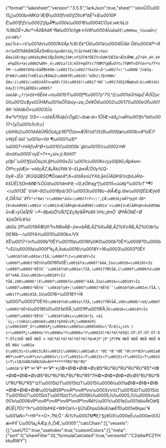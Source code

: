 {"format":"lakesheet","version":"3.5.5","larkJson":true,"sheet":"xíooÛÖ\u0015¿\u000b»MK¤^Æ@_\u000f\rö*0\fZ¢c#²äÉ²»$\u0010P È\u001f\f\r\u0002\fiµÅ¶\u000e\u00016\u0004CÓýë:wk¾L¤%ßbDË×Jkcº=Àð$AàK^Rø\u001cñgk·n¾W\u0004Í`üàÉøÓÏ\u000ew_?ûxüøÛ×}ýú÷OÆ¾?þèû`%è÷>\\ï\u001dv\u0007ASÂp%8(:Ek°Ûë\u001e\u0004ÍÛåö Õë\u0004Íº=9n<\u001däåAGÅz5o6ú`zôpzØôtáä¿Ý[å¢Ym4Ê]Ñé¦hòú­ÃAoïêÉr8g\u0018çØ9£îÑpÎH3RçÌ9#\nÝSÜT#7ÖÈÍ5rÜd#7ÚÈÍ6rÃÜtÅMW.pÏºé®¸é®¸é®¸é®qÓ5nºæ\u0002%ÁM×¸é\u001a7]ã¦kÜt®qÓÝtc7ÝØM7¾@ÅuÓÝtc7ÝØM7vÓÝtënºu7ÝºnÝM·~\u000f4®$«ÙäÃ¶ÞXÜ6~\u001fîu\u0017?ëatö¬å³\u001f×\"\u000b¯[n8ûq-Qº0#J\u0017>HÓlaíi¶ðA&3\u000fR\u0019\"ëÚÞí\fþtÞNÞ/ÚAs;ï\u001c\u0014åÝn»øEÐ\fíG\u0018)\u0017²Wô¯\u0017ëE§3Ñæ@aõ\b\u0014û\b4yÌ\t7h¼ãÉRÊe\u0005?ûéëåØ~¿7(½®ZO`×6Êëè÷n\u0015Ý\u000fªî\u0017ý^7ïL^(L\u001aÙì¾_ípZ·Â0Î2ycGl\u0012c$ysGÜHM\u001aÖÏì\búy÷za_Òé¥Ôê\u0002\u0017(\u000eOÎ\u0016K-¼ÌðäbÖ«\u0003Ûù ßw³oº}0ýÿ¨DS=¬>zôêÅ7Áüþ|cÒg£/~\bæ·àì=1ÕÏÆ>àå¿î>øÏñ\u001fù³áâ\u0017_>|y|\u001cÌ\rß:c|çîèÞßù]\u001d4ãÙîÑÓûã¿þ1ßÌ³Õ¤o»ÆÑ½ã?}5{8\u000fæ\u000b×8ºûíËï?\rNÿÊ·àôI¯\u001a=0ö ¶\u0007u{Ð°\u0007=HíAf\rÄ^Ø+\u0010{\u0005b¯@ì\u0015½\u0002±W ö\nät\u0005'oýÉ+7**¿üí«;ÿ.ßöñïî?y0þÍ¯\u001fÿúÕóçö­L§Þ\u000eZü \u001c\u0006»{yySI§ß*G;ÁþAsm­Õî®v;yÿÆj«··vóðçÅZ¸&¡ÄkûÝëk'â¬ELþeiÅ¦Ö0y¾¦Q­0yR¬]Ëò¨]KÚQQBSO¶Õòøòåª,6=ól\tÃsnUYXð,§èíÛÁQÞ9/\n¦þõJÃtò­¢SÛÊ[7jÓmM©%ÓÙâ\u001dmÞ9;¬I0,ëÓÞag°[\u0015×ùüAÿ°\u001cT'º¶1´<\u0013Ë¨ô¼K=92\u0018ýã/3Ó·\u0003\u0018ù¬ðîÅÆg.íåw\u000fË£Æÿé8ê,ÓÅ¼û¨ðÝ`V¹s*Dæ\"s\u000e*ãôù«\u0017÷Ý«\\¹,ÇÅ\u001bjôÃÝªpýO·ÊÐ*{b×8±kØ5Nì\u001a'v\u0013»Æ]ãÄ®qb×8±kØ5Nì\u001a'v\u0013»Æ]ãÄ®qb×8±kØ5Næå`±Æ=ýÛèÎ£Ñ¯>®~8þdüÕ½Ñ7Ç£çßý8Å®ü6¢´VHc;jlmÕ¨Ø®ÅÒNË÷Ø´k[aÖÞÎc¥¾}ùbGe 2P\u0019Á©\fñ²t±NßoÄB¬ÿw±bÄB,ÄZ¾XuÄB,ÄZ¾X\rÄB,ÄZ¾X\tb!\u0016b-_¬\u0014±\u0010\u000b±/VXXË\u0017+\n1\u000b³0ËY\u0011fa\u0016fy0K0\u000b³0ËY\u0006³0\u000b³<Eû\u0005fa\u000f³è¿À,Ìòa\u0016\r\u0018Y>Ì¢\u0003\u0003³0ËY´``\u0016fù0\u001e\fÌÂ,\u000ff\t=\u0018Y>Ì¢\u0007\u0003³0ËYô``\u0016fù0Ë`\u0016fa\u0007³èÁÀ,Ìòa\u0016=\u0018Y>Ì¢\u0007\u0003³0ËYô``\u0016fù0\u001e\fÌÂ,\u001ffÑYåÁ,C\u000f\u0006fa\u000f³èÁÀ,Ìòa\u0016=\u0018Y>Ì2YåÁ,z00\u000b³|E\u000f\u0006fa\u000f³èÁÀ,Ìòa\u0016=\u0018Y>Ì¢\u0007\u0003³0ËYô``\u0016fy0+¦\u0007\u0003³0ËYô``\u0016fù0\u001e\fÌÂ,\u001ff\u0019ÌÂ,Ìò`\u0016=\u0018Y>Ì¢\u0007\u0003³0ËYô``\u0016fù0\u001e\fÌÂ,\u001ffÑYåÃ,z00\u000b³<U§\u0007\u0003³0ËYô``\u0016fù0\u001e\fÌÂ,\u001ff\u0019ÌÂ,Ìò`\u0016=\u0018Y>Ì¢\u0007\u0003³0ËYô``\u0016fù0ki=\u0018r{L >£¾´ïç¡~\têKûî\u0016ê\u0017§ÞXÚ÷zP¿\u0004õ¥}ç\u0003õKP_Ú÷\u0001P¿\u0004u\u0003u\u0005êKû=\"Ô/A}i¿cú%¨/í÷\u000fP¿\u0004u²©\u0006u²©\u0006u²©\u0002õlªAlªAlªAÝ@]:ÙT:ÙT:ÙT:ÙT:ÙT:ÙTzJ6Õ N6Õ N6Õ n ®@lªAlªAlªAlªAlªAlª@=#jP'jP'jP7PW N6Õ N6Õ N6Õ N6Õ N6Õ N6U \u001eS\u0015ì¤S\u0015ìÄS\u0015ì\u0006ì\u001aØ\t¨*ØI¨*Ø¨*ØÉ¨*Ø\t©*ØI©\u001aØ#Rª\nvRª\nvRª\nv\u0003v\rì¤T\u0015ì¤T\u0015ì¤T\u0015ì¤T\u0015ì¤T\u0015ì¤T\rìBJUÁNJUÁNJUÁnÀ®ªªªªªªÝRU°RU°RU°\u001b°k`'¥ª`'¥ª`'¥ª`'¥ª`'¥ª`'¥j`I©*ØI©*ØI©*Ø\rØ5°RU°RU°RU°RU°RU°R5°×I©*ØI©*ØI©*Ø\rØ5°RU°RU°RU°RU°RU°R5°7H©*ØI©*ØI©*Ø\rØ5°RU°RU°RU°RU°RU°R5°'¤T\u0015ì¤T\u0015ì¤T\u0015ì\u0006ì\u001aØI©*ØI©*ØI©*ØI©*ØI©*ØI©\u001aØSRª\nvRª\nvRª\nv\u0003v\rì¤T\u0015ì¤T\u0015ì¤T\u0015ì¤T\u0015ì¤T\u0015ì¤T\rì\u0019)U\u0005;)U\u0005;)U\u0005»\u0001»\u0006vRª\nvRª\nvRª\nvRª\nvRª\nvRê½\u001c\u001e]\u001dôúÅtÓàf§ØÜÊ[7Ö{^?h^\u000bÞK£+WÞOà½÷§Ù¼ÉÞ­psG6oEñæÉfÏl\u001eI9qac¹¥\u001aN>³÷HÞ²±<O+,7N;Õ¨:Ãì%f\u0007M¶E)'§ý8ÙX\u000eËu\u000enîOÙæ«ÞlÍ¯L\u001a¿ÁÆp¸ñ_ÔÆ,\u0005","calcChain":[],"vessels":{},"useUTC":true,"useIndex":true,"customColors":[],"meta":{"sort":0,"shareFilter":0},"formulaCalclated":true,"versionId":"C2ddwPCZYHkkuRWY"}